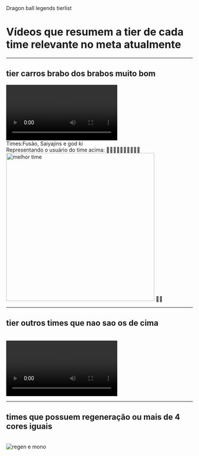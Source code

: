 <!DOCTYPE html>
<html lang="pt-br">
<head>
<div>
    <meta charset="UTF-8">
    <meta http-equiv="X-UA-Compatible" content="IE=edge">
    <meta name="viewport" content="width=device-width, initial-scale=1.0">
    Dragon ball legends tierlist
    <h1>Vídeos que resumem a tier de cada time relevante no meta atualmente</h1>
    <hr>
    <h2>tier carros brabo dos brabos muito bom</h2>
    <video src="carros2 - Copia.webm" widht="300" controls></video>
    <br> Times:Fusão, Saiyajins e god ki
    <br> Representando o usuário do time acima: 💪🧠💪🧠💪🧠💪🧠💪🧠
    <br> <img src="gif.gif" width="400" alt="melhor time"> 💪🧠
  </div>
    <hr>
    <h2>tier outros times que nao sao os de cima</h2>
    <br> <video src="eita.webm" controls ></video>
    <hr>
    <h2>times que possuem regeneração ou mais de 4 cores iguais</h2>
    <br> <img align="left" alt="regen e mono" src="https://cdn.discordapp.com/attachments/940798829987516506/941407101098541087/Screenshot_2.png"
    <br> 
</head>
<body>
    
</body>
</html>
